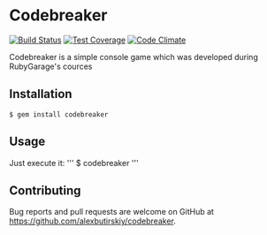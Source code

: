 # Codebreaker
[![Build Status](https://travis-ci.org/alexbutirskiy/codebreaker.svg)](https://travis-ci.org/alexbutirskiy/codebreaker)
[![Test Coverage](https://codeclimate.com/github/alexbutirskiy/codebreaker/badges/coverage.svg)](https://codeclimate.com/github/alexbutirskiy/codebreaker/coverage)
[![Code Climate](https://codeclimate.com/github/alexbutirskiy/codebreaker/badges/gpa.svg)](https://codeclimate.com/github/alexbutirskiy/codebreaker)

Codebreaker is a simple console game which was developed during RubyGarage's 
cources

## Installation

    $ gem install codebreaker

## Usage

Just execute it:
'''
    $ codebreaker
'''


## Contributing

Bug reports and pull requests are welcome on GitHub at https://github.com/alexbutirskiy/codebreaker.

